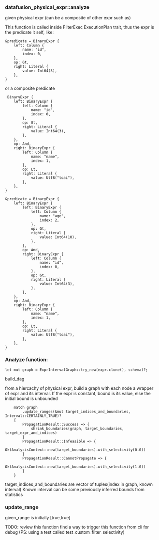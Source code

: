 ### datafusion_physical_expr::analyze
given physical expr (can be a composite of other expr such as)

This function is called inside FilterExec ExecutionPlan trait, thus the expr is the predicate it self, like:
```
&predicate = BinaryExpr {
    left: Column {
        name: "id",
        index: 0,
    },
    op: Gt,
    right: Literal {
        value: Int64(3),
    },
}
```
or a composite predicate
```
 BinaryExpr {
    left: BinaryExpr {
        left: Column {
            name: "id",
            index: 0,
        },
        op: Gt,
        right: Literal {
            value: Int64(3),
        },
    },
    op: And,
    right: BinaryExpr {
        left: Column {
            name: "name",
            index: 1,
        },
        op: Lt,
        right: Literal {
            value: Utf8("toai"),
        },
    },
}
```

```
&predicate = BinaryExpr {
    left: BinaryExpr {
        left: BinaryExpr {
            left: Column {
                name: "age",
                index: 2,
            },
            op: Gt,
            right: Literal {
                value: Int64(10),
            },
        },
        op: And,
        right: BinaryExpr {
            left: Column {
                name: "id",
                index: 0,
            },
            op: Gt,
            right: Literal {
                value: Int64(3),
            },
        },
    },
    op: And,
    right: BinaryExpr {
        left: Column {
            name: "name",
            index: 1,
        },
        op: Lt,
        right: Literal {
            value: Utf8("toai"),
        },
    },
}
```

### Analyze function:
    let mut graph = ExprIntervalGraph::try_new(expr.clone(), schema)?;
build_dag

from a hiercachy of physical expr, build a graph with each node a wrapper of expr and its interval. If the expr is constant, bound is its value, else the initial bound is unbounded
```
    match graph
        .update_ranges(&mut target_indices_and_boundaries, Interval::CERTAINLY_TRUE)?
    {
        PropagationResult::Success => {
            shrink_boundaries(graph, target_boundaries, target_expr_and_indices)
        }
        PropagationResult::Infeasible => {
            Ok(AnalysisContext::new(target_boundaries).with_selectivity(0.0))
        }
        PropagationResult::CannotPropagate => {
            Ok(AnalysisContext::new(target_boundaries).with_selectivity(1.0))
        }
    }

```
target_indices_and_boundaries are vector of tuples(index in graph, known interval)
Known interval can be some previously inferred bounds from statistics

### update_range
given_range is initially \[true,true\]


TODO: review this function
find a way to trigger this function from cli for debug (PS: using a test called test_custom_filter_selectivity)